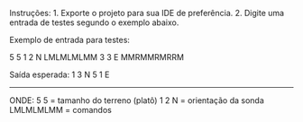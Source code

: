 Instruções:
	1. Exporte o projeto para sua IDE de preferência.
	2. Digite uma entrada de testes segundo o exemplo abaixo.

Exemplo de entrada para testes:

5 5
1 2 N
LMLMLMLMM
3 3 E
MMRMMRMRRM

Saída esperada:
1 3 N
5 1 E

-------
ONDE:
5 5  = tamanho do terreno (platô)
1 2 N = orientação da sonda
LMLMLMLMM = comandos

